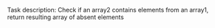 Task description:
Check if an array2 contains elements from an array1, return resulting array of absent elements